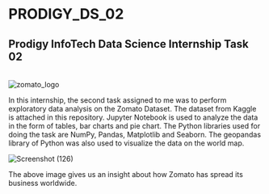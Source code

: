 # PRODIGY_DS_02

## Prodigy InfoTech Data Science Internship Task 02
<br>![zomato_logo](https://github.com/CHIRAGWADKAR/PRODIGY_DS_02/assets/89576084/f2e169b8-80b0-496e-ace2-a2eeb614122d)<br>

In this internship, the second task assigned to me was to perform exploratory data analysis on the Zomato Dataset.
The dataset from Kaggle is attached in this repository.
Jupyter Notebook is used to analyze the data in the form of tables, bar charts and pie chart.
The Python libraries used for doing the task are NumPy, Pandas, Matplotlib and Seaborn. The geopandas library of Python was also used to visualize the data on the world map.<br>

![Screenshot (126)](https://github.com/CHIRAGWADKAR/PRODIGY_DS_02/assets/89576084/f74c9b72-6ab6-48fd-88a6-695b4f02d979)<br>

The above image gives us an insight about how Zomato has spread its business worldwide.
